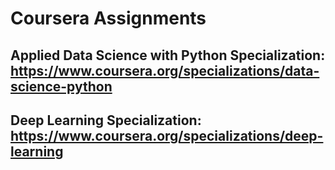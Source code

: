 # Coursera Assignments
## Applied Data Science with Python Specialization: https://www.coursera.org/specializations/data-science-python
## Deep Learning Specialization: https://www.coursera.org/specializations/deep-learning
